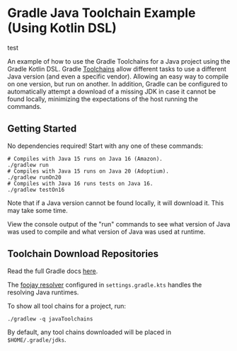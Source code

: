 # Gradle Java Toolchain Example (Using Kotlin DSL)

test

An example of how to use the Gradle Toolchains for a Java project using the Gradle Kotlin DSL. Gradle
[Toolchains](https://docs.gradle.org/current/userguide/toolchains.html) allow different tasks to use a different Java
version (and even a specific vendor). Allowing an easy way to compile on one version, but run on another. In addition,
Gradle can be configured to automatically attempt a download of a missing JDK in case it cannot be found locally,
minimizing the expectations of the host running the commands.

## Getting Started

No dependencies required! Start with any one of these commands:

```shell
# Compiles with Java 15 runs on Java 16 (Amazon). 
./gradlew run
# Compiles with Java 15 runs on Java 20 (Adoptium).
./gradlew runOn20
# Compiles with Java 16 runs tests on Java 16.
./gradlew testOn16
```

Note that if a Java version cannot be found locally, it will download it. This may take some time.

View the console output of the "run" commands to see what version of Java was used to compile and
what version of Java was used at runtime.

## Toolchain Download Repositories

Read the full Gradle docs [here](https://docs.gradle.org/current/userguide/toolchains.html#sub:download_repositories).

The [foojay resolver](https://github.com/gradle/foojay-toolchains) configured in `settings.gradle.kts` handles the
resolving Java runtimes.

To show all tool chains for a project, run:

```shell
./gradlew -q javaToolchains
```

By default, any tool chains downloaded will be placed in `$HOME/.gradle/jdks`.
